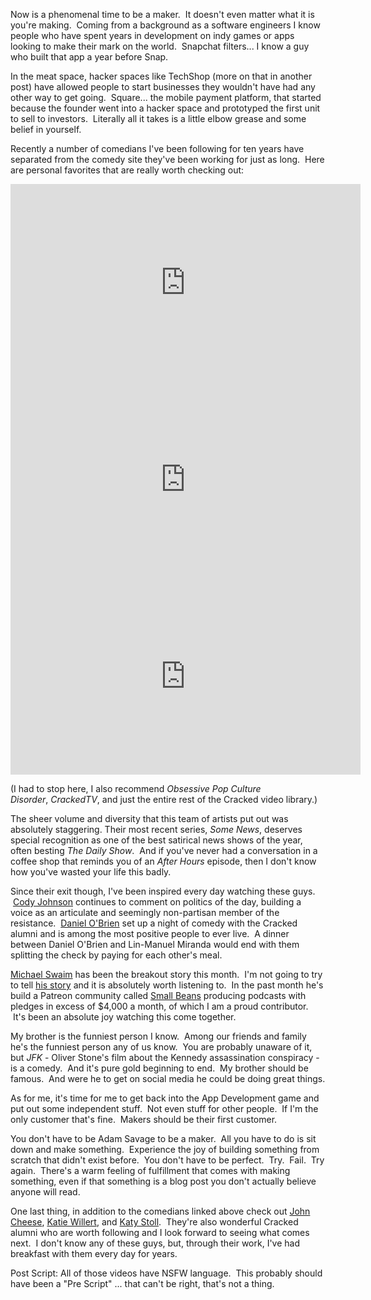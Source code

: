 Now is a phenomenal time to be a maker.  It doesn't even matter what it is you're making.  Coming from a background as a software engineers I know people who have spent years in development on indy games or apps looking to make their mark on the world.  Snapchat filters... I know a guy who built that app a year before Snap.

In the meat space, hacker spaces like TechShop (more on that in another post) have allowed people to start businesses they wouldn't have had any other way to get going.  Square... the mobile payment platform, that started because the founder went into a hacker space and prototyped the first unit to sell to investors.  Literally all it takes is a little elbow grease and some belief in yourself.

Recently a number of comedians I've been following for ten years have separated from the comedy site they've been working for just as long.  Here are personal favorites that are really worth checking out:

<iframe src="https://www.youtube.com/embed/yfrmm_Fey_I" width="560" height="315" frameborder="0" allowfullscreen="allowfullscreen"></iframe>

<iframe src="https://www.youtube.com/embed/aVhwbS-_SJ4" width="560" height="315" frameborder="0" allowfullscreen="allowfullscreen"></iframe>

<iframe src="https://www.youtube.com/embed/LO2bHcbyKyY" width="560" height="315" frameborder="0" allowfullscreen="allowfullscreen"></iframe>

(I had to stop here, I also recommend <i>Obsessive Pop Culture Disorder</i>, <em>CrackedTV</em>, and just the entire rest of the Cracked video library.)

The sheer volume and diversity that this team of artists put out was absolutely staggering. Their most recent series, <em>Some News</em>, deserves special recognition as one of the best satirical news shows of the year, often besting <em>The Daily Show</em>.  And if you've never had a conversation in a coffee shop that reminds you of an <em>After Hours</em> episode, then I don't know how you've wasted your life this badly.

Since their exit though, I've been inspired every day watching these guys.    <a href="https://twitter.com/drmistercody">Cody Johnson</a> continues to comment on politics of the day, building a voice as an articulate and seemingly non-partisan member of the resistance.  <a href="https://twitter.com/dob_inc">Daniel O'Brien</a> set up a night of comedy with the Cracked alumni and is among the most positive people to ever live.  A dinner between Daniel O'Brien and Lin-Manuel Miranda would end with them splitting the check by paying for each other's meal.

<a href="https://twitter.com/swaim_corp">Michael Swaim</a> has been the breakout story this month.  I'm not going to try to tell <a href="https://www.patreon.com/posts/why-i-left-by-15727831">his story</a> and it is absolutely worth listening to.  In the past month he's build a Patreon community called <a href="https://twitter.com/swaim_corp">Small Beans</a> producing podcasts with pledges in excess of $4,000 a month, of which I am a proud contributor.  It's been an absolute joy watching this come together.

My brother is the funniest person I know.  Among our friends and family he's the funniest person any of us know.  You are probably unaware of it, but <em>JFK</em> - Oliver Stone's film about the Kennedy assassination conspiracy - is a comedy.  And it's pure gold beginning to end.  My brother should be famous.  And were he to get on social media he could be doing great things.

As for me, it's time for me to get back into the App Development game and put out some independent stuff.  Not even stuff for other people.  If I'm the only customer that's fine.  Makers should be their first customer.

You don't have to be Adam Savage to be a maker.  All you have to do is sit down and make something.  Experience the joy of building something from scratch that didn't exist before.  You don't have to be perfect.  Try.  Fail.  Try again.  There's a warm feeling of fulfillment that comes with making something, even if that something is a blog post you don't actually believe anyone will read.

One last thing, in addition to the comedians linked above check out <a href="https://twitter.com/johncheese">John Cheese</a>, <a href="https://twitter.com/kawillert">Katie Willert</a>, and <a href="https://www.patreon.com/posts/why-i-left-by-15727831">Katy Stoll</a>.  They're also wonderful Cracked alumni who are worth following and I look forward to seeing what comes next.  I don't know any of these guys, but, through their work, I've had breakfast with them every day for years.

Post Script: All of those videos have NSFW language.  This probably should have been a "Pre Script" ... that can't be right, that's not a thing.